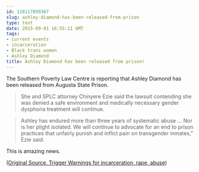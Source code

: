 ```yaml
---
id: 128117899367
slug: ashley-diamond-has-been-released-from-prison
type: text
date: 2015-09-01 16:55:11 GMT
tags:
- current events
- incarceration
- Black trans women
- Ashley Diamond
title: Ashley Diamond has been released from prison!
---
```

The Southern Poverty Law Centre is reporting that Ashley Diamond has been released from Augusta State Prison. 

>She and SPLC attorney Chinyere Ezie said the lawsuit contending she was denied a safe environment and medically necessary gender dysphoria treatment will continue.

>Ashley has endured more than three years of systematic abuse … Nor is her plight isolated. We will continue to advocate for an end to prison practices that unfairly punish and inflict pain on transgender inmates,” Ezie said.

This is amazing news. 

([Original Source. Trigger Warnings for incarceration, rape, abuse][1])

[1]: https://archive.is/QmmrJ
